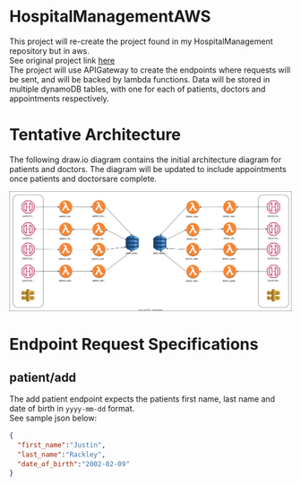 # HospitalManagementAWS

This project will re-create the project found in my HospitalManagement repository but in aws.<br>
See original project link <a href="https://github.com/justirack/HospitalManagement">here</a> <br>
The project will use APIGateway to create the endpoints where requests will be sent, and will be backed by lambda functions. Data will be stored in multiple dynamoDB tables, with one for each of patients, doctors and appointments respectively.

# Tentative Architecture
The following draw.io diagram contains the initial architecture diagram for patients and doctors. The diagram will be updated to include appointments once patients and doctorsare complete.

![Alt](images/hospital_manager_diagram.svg)


# Endpoint Request Specifications
## patient/add
The add patient endpoint expects the patients first name, last name and date of birth in <code>yyyy-mm-dd</code> format.<br>
See sample json below:
 
``` json
{
  "first_name":"Justin",
  "last_name":"Rackley",
  "date_of_birth":"2002-02-09"
}
```
